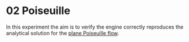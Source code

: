 # 02 Poiseuille

In this experiment the aim is to verify the engine correctly reproduces the analytical solution for the [plane Poiseuille flow](https://en.wikipedia.org/wiki/Hagen%E2%80%93Poiseuille_equation#Plane_Poiseuille_flow).

